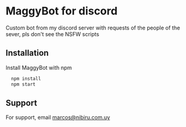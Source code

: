 
# MaggyBot for discord

Custom bot from my discord server with requests of the people of the sever, pls don't see the NSFW scripts 


## Installation

Install MaggyBot with npm

```bash
  npm install 
  npm start
```

## Support

For support, email marcos@nibiru.com.uy

